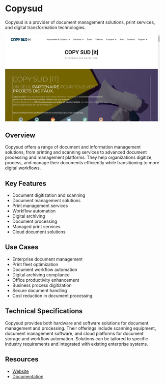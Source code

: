 
# Copysud

Copysud is a provider of document management solutions, print services, and digital transformation technologies.

![Copysud](assets\copysud.png)


## Overview

Copysud offers a range of document and information management solutions, from printing and scanning services to advanced document processing and management platforms. They help organizations digitize, process, and manage their documents efficiently while transitioning to more digital workflows.

## Key Features

- Document digitization and scanning
- Document management solutions
- Print management services
- Workflow automation
- Digital archiving
- Document processing
- Managed print services
- Cloud document solutions

## Use Cases

- Enterprise document management
- Print fleet optimization
- Document workflow automation
- Digital archiving compliance
- Office productivity enhancement
- Business process digitization
- Secure document handling
- Cost reduction in document processing

## Technical Specifications

Copysud provides both hardware and software solutions for document management and processing. Their offerings include scanning equipment, document management software, and cloud platforms for document storage and workflow automation. Solutions can be tailored to specific industry requirements and integrated with existing enterprise systems.

## Resources

- [Website](https://www.copysud.fr)
- [Documentation](https://www.copysud.fr/resources)
